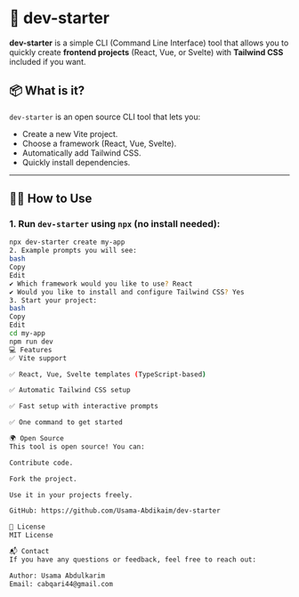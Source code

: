 # 🚀 dev-starter

**dev-starter** is a simple CLI (Command Line Interface) tool that allows you to quickly create **frontend projects** (React, Vue, or Svelte) with **Tailwind CSS** included if you want.

## 📦 What is it?

`dev-starter` is an open source CLI tool that lets you:
- Create a new Vite project.
- Choose a framework (React, Vue, Svelte).
- Automatically add Tailwind CSS.
- Quickly install dependencies.

---

## 🧑‍💻 How to Use

### 1. Run `dev-starter` using `npx` (no install needed):

```bash
npx dev-starter create my-app
2. Example prompts you will see:
bash
Copy
Edit
✔ Which framework would you like to use? React
✔ Would you like to install and configure Tailwind CSS? Yes
3. Start your project:
bash
Copy
Edit
cd my-app
npm run dev
💻 Features
✅ Vite support

✅ React, Vue, Svelte templates (TypeScript-based)

✅ Automatic Tailwind CSS setup

✅ Fast setup with interactive prompts

✅ One command to get started

🌍 Open Source
This tool is open source! You can:

Contribute code.

Fork the project.

Use it in your projects freely.

GitHub: https://github.com/Usama-Abdikaim/dev-starter

📜 License
MIT License

📬 Contact
If you have any questions or feedback, feel free to reach out:

Author: Usama Abdulkarim
Email: cabqari44@gmail.com